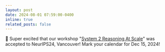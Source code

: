 ```yaml
---
layout: post
date: 2024-08-01 07:59:00-0400
inline: true
related_posts: false
---
```



:tada: Super excited that our workshop "[System 2 Reasoning At Scale](https://t.co/VGQoZzal5d)" was accepted to NeurIPS24, Vancouver! Mark your calendar for Dec 15, 2024! 